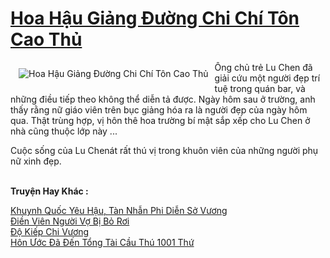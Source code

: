 <a href="https://truyentiki.com/hoa-hau-giang-duong-chi-chi-ton-cao-thu.30429/" title="Hoa Hậu Giảng Đường Chi Chí Tôn Cao Thủ"><h1>Hoa Hậu Giảng Đường Chi Chí Tôn Cao Thủ</h1></a><div style="display:table"><img align="right" style="float: left; padding: 10px;" src="https://truyentiki.com/a/img/str/src/30429.jpg" alt="Hoa Hậu Giảng Đường Chi Chí Tôn Cao Thủ">Ông chủ trẻ Lu Chen đã giải cứu một người đẹp trí tuệ trong quán bar, và những điều tiếp theo không thể diễn tả được. Ngày hôm sau ở trường, anh thấy rằng nữ giáo viên trên bục giảng hóa ra là người đẹp của ngày hôm qua. Thật trùng hợp, vị hôn thê hoa trường bí mật sắp xếp cho Lu Chen ở nhà cũng thuộc lớp này ... <p></p> Cuộc sống của Lu Chenát rất thú vị trong khuôn viên của những người phụ nữ xinh đẹp.</div><p><br><b>Truyện Hay Khác :</b></p><a href="https://truyentiki.com/khuynh-quoc-yeu-hau-tan-nhan-phi-dien-so-vuong.30428/" alt="Khuynh Quốc Yêu Hậu, Tàn Nhẫn Phi Diễn Sở Vương">Khuynh Quốc Yêu Hậu, Tàn Nhẫn Phi Diễn Sở Vương</a><br/><a href="https://github.com/nownovels/truyenhay/tree/master/truyenhay/30348/README.md" alt="Điền Viên Người Vợ Bị Bỏ Rơi">Điền Viên Người Vợ Bị Bỏ Rơi</a><br/><a href="https://github.com/nownovels/top500/tree/master/truyenhay/33908/" alt="Độ Kiếp Chi Vương">Độ Kiếp Chi Vương</a><br/><a href="https://truyentiki.wordpress.com/2020/06/08/hon-uoc-da-den-tong-tai-cau-thu-1001-thu/" alt="Hôn Ước Đã Đến Tổng Tài Cầu Thú 1001 Thứ">Hôn Ước Đã Đến Tổng Tài Cầu Thú 1001 Thứ</a><br/>